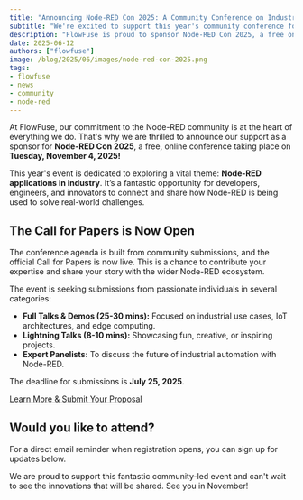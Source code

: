 ```yaml
---
title: "Announcing Node-RED Con 2025: A Community Conference on Industrial Applications"  
subtitle: "We're excited to support this year's community conference focused on Node-RED in industry. The Call for Papers is now open!"  
description: "FlowFuse is proud to sponsor Node-RED Con 2025, a free online conference on November 4, 2025, dedicated to industrial applications. Learn more and submit your talk."  
date: 2025-06-12
authors: ["flowfuse"]  
image: /blog/2025/06/images/node-red-con-2025.png
tags:
- flowfuse  
- news  
- community   
- node-red
---
```


At FlowFuse, our commitment to the Node-RED community is at the heart of everything we do. That's why we are thrilled to announce our support as a sponsor for **Node-RED Con 2025**, a free, online conference taking place on **Tuesday, November 4, 2025!**

<!--more-->

This year's event is dedicated to exploring a vital theme: **Node-RED applications in industry**. It’s a fantastic opportunity for developers, engineers, and innovators to connect and share how Node-RED is being used to solve real-world challenges.

## The Call for Papers is Now Open

The conference agenda is built from community submissions, and the official Call for Papers is now live. This is a chance to contribute your expertise and share your story with the wider Node-RED ecosystem.

The event is seeking submissions from passionate individuals in several categories:

* **Full Talks & Demos (25-30 mins):** Focused on industrial use cases, IoT architectures, and edge computing.  
* **Lightning Talks (8-10 mins):** Showcasing fun, creative, or inspiring projects.  
* **Expert Panelists:** To discuss the future of industrial automation with Node-RED.

The deadline for submissions is **July 25, 2025**.

[Learn More & Submit Your Proposal](https://nrcon.nodered.org/)

## Would you like to attend?

For a direct email reminder when registration opens, you can sign up for updates below. 

<script charset="utf-8" type="text/javascript" src="//js-eu1.hsforms.net/forms/embed/v2.js"></script>
<script>
  hbspt.forms.create({
    portalId: "26586079",
    formId: "ec3e2601-7df4-4b8f-89fc-5244da3db732",
    region: "eu1"
  });
</script>


We are proud to support this fantastic community-led event and can't wait to see the innovations that will be shared. See you in November!